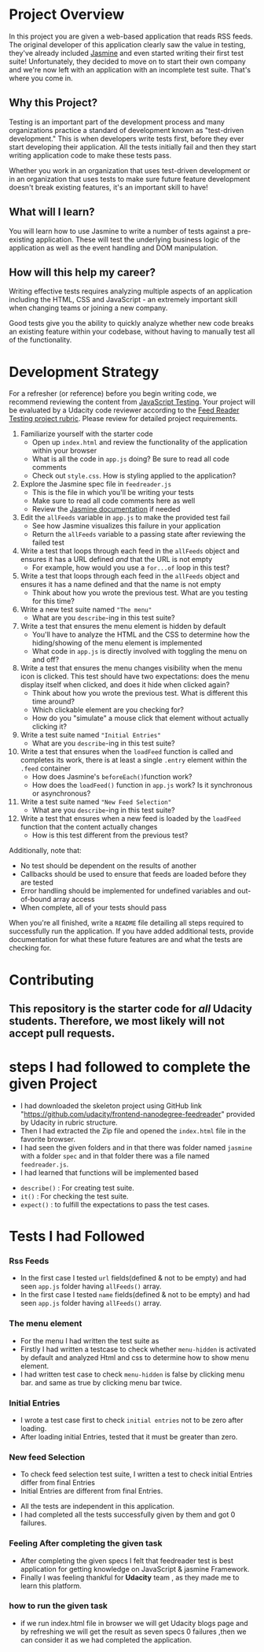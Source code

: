 # Project Overview

In this project you are given a web-based application that reads RSS feeds. The original developer of this application clearly saw the value in testing, they've already included [Jasmine](http://jasmine.github.io/) and even started writing their first test suite! Unfortunately, they decided to move on to start their own company and we're now left with an application with an incomplete test suite. That's where you come in.


## Why this Project?

Testing is an important part of the development process and many organizations practice a standard of development known as "test-driven development." This is when developers write tests first, before they ever start developing their application. All the tests initially fail and then they start writing application code to make these tests pass.

Whether you work in an organization that uses test-driven development or in an organization that uses tests to make sure future feature development doesn't break existing features, it's an important skill to have!


## What will I learn?

You will learn how to use Jasmine to write a number of tests against a pre-existing application. These will test the underlying business logic of the application as well as the event handling and DOM manipulation.


## How will this help my career?

Writing effective tests requires analyzing multiple aspects of an application including the HTML, CSS and JavaScript - an extremely important skill when changing teams or joining a new company.

Good tests give you the ability to quickly analyze whether new code breaks an existing feature within your codebase, without having to manually test all of the functionality.


# Development Strategy

For a refresher (or reference) before you begin writing code, we recommend reviewing the content from [JavaScript Testing](https://www.udacity.com/course/javascript-testing--ud549). Your project will be evaluated by a Udacity code reviewer according to the [Feed Reader Testing project rubric](https://review.udacity.com/#!/rubrics/18/view). Please review for detailed project requirements.

1. Familiarize yourself with the starter code
    * Open up `index.html` and review the functionality of the application within your browser
    * What is all the code in `app.js` doing? Be sure to read all code comments
    * Check out `style.css`. How is styling applied to the application?
2. Explore the Jasmine spec file in `feedreader.js`
    * This is the file in which you'll be writing your tests
    * Make sure to read all code comments here as well
    * Review the [Jasmine documentation](http://jasmine.github.io) if needed
3. Edit the `allFeeds` variable in `app.js` to make the provided test fail
    * See how Jasmine visualizes this failure in your application
    * Return the `allFeeds` variable to a passing state after reviewing the failed test
4. Write a test that loops through each feed in the `allFeeds` object and ensures it has a URL defined _and_ that the URL is not empty
    * For example, how would you use a `for...of` loop in this test?
5. Write a test that loops through each feed in the `allFeeds` object and ensures it has a name defined and that the name is not empty
    * Think about how you wrote the previous test. What are you testing for this time?
6. Write a new test suite named `"The menu"`
    * What are you `describe`-ing in this test suite?
7. Write a test that ensures the menu element is hidden by default
    * You'll have to analyze the HTML and the CSS to determine how the hiding/showing of the menu element is implemented
    * What code in `app.js` is directly involved with toggling the menu on and off?
8. Write a test that ensures the menu changes visibility when the menu icon is clicked. This test should have two expectations: does the menu display itself when clicked, and does it hide when clicked again?
    * Think about how you wrote the previous test. What is different this time around?
    * Which clickable element are you checking for?
    * How do you "simulate" a mouse click that element without actually clicking it?
9. Write a test suite named `"Initial Entries"`
    * What are you `describe`-ing in this test suite?
10. Write a test that ensures when the `loadFeed` function is called and completes its work, there is at least a single `.entry` element within the `.feed` container
    * How does Jasmine's `beforeEach()`function work?
    * How does the `loadFeed()` function in `app.js` work? Is it synchronous or asynchronous?
11. Write a test suite named `"New Feed Selection"`
    * What are you `describe`-ing in this test suite?
12. Write a test that ensures when a new feed is loaded by the `loadFeed` function that the content actually changes
    * How is this test different from the previous test?

Additionally, note that:

 * No test should be dependent on the results of another
 * Callbacks should be used to ensure that feeds are loaded before they are tested
 * Error handling should be implemented for undefined variables and out-of-bound array access
 * When complete, all of your tests should pass

When you're all finished, write a `README` file detailing all steps required to successfully run the application. If you have added additional tests, provide documentation for what these future features are and what the tests are checking for.

# Contributing

This repository is the starter code for _all_ Udacity students. Therefore, we most likely will not accept pull requests.
-------------------------------------------------
# steps I had followed to complete the given Project

+ I had downloaded the skeleton project using GitHub link "<https://github.com/udacity/frontend-nanodegree-feedreader>" provided by Udacity in rubric structure.
+ Then I had extracted the Zip file and opened the `index.html` file in the favorite browser.
+ I had seen the given folders and in that there was folder named `jasmine` with a folder `spec` and in that folder there was a file named `feedreader.js`.
+ I had learned that functions will be implemented based
 - `describe()` : For creating test suite.
 - `it()` : For checking the test suite.
 - `expect()` : to fulfill the expectations to pass the test cases.

# Tests I had Followed

### Rss Feeds
+ In the first case I tested `url` fields(defined & not to be empty) and had seen `app.js` folder having `allFeeds()` array.
+ In the first case I tested `name` fields(defined & not to be empty) and had seen `app.js` folder having `allFeeds()` array.

### The menu element
+ For the menu I had written the test suite as
+ Firstly I had written a testcase to check whether `menu-hidden` is activated by default and analyzed Html and css to determine how to show menu element.
+ I had written test case to check `menu-hidden` is false by clicking menu bar. and same as true by clicking menu bar twice.

### Initial Entries
+ I wrote a test case first to check `initial entries` not to be zero after loading.
+ After loading initial Entries, tested that it must be greater than zero.

### New feed Selection
 - To check feed selection test suite, I written a test to check initial Entries differ from final Entries
 - Initial Entries are different from final Entries.
+ All the tests are independent in this application.
+ I had completed all the tests successfully given by them and got 0 failures.

### Feeling After completing the given task
+ After completing the given specs I felt that feedreader test is best application for getting knowledge on JavaScript & jasmine Framework.
+ Finally I was feeling thankful for **Udacity** team , as they made me to learn this platform.

### how to run the given task
+ if we run index.html file in browser we will get Udacity blogs page and by refreshing we will get the result as seven specs 0 failures ,then we can consider it as we had completed the application.
